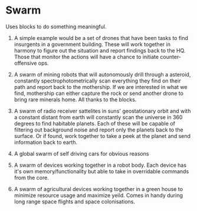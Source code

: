 # Swarm
Uses blocks to do something meaningful.

1. A simple example would be a set of drones that have been tasks to find insurgents in a government building. These will work together in harmony to figure out the situation and report findings back to the HQ. 
Those that monitor the actions will have a chance to initiate counter-offensive ops.

2. A swarm of mining robots that will autonomously drill through a asteroid, constantly spectrophotometrically scan everything they find on their path and report back to the mothership. If we are interested in what we find, mothership can either capture the rock or send another drone to bring rare minerals home. All thanks to the blocks. 

3. A swarm of radio receiver sattelites in suns' geostationary orbit and with a constant distant from earth will constantly scan the universe in 360 degrees to find habitable planets. Each of these will be capable of filtering out background noise and report only the planets back to the surface. Or if found, work together to take a peek at the planet and send information back to earth.

4. A global swarm of self driving cars for obvious reasons

5. A swarm of devices working together in a robot body. Each device has it's own memory/functionality but able to take in overridable commands from the core.

6. A swarm of agricultural devices working together in a green house to minimize resource usage and maximize yeild. Comes in handy during long range space flights and space colonisations.



